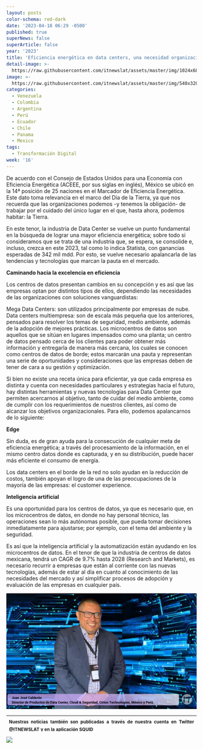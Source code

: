```yaml
---
layout: posts
color-schema: red-dark
date: '2023-04-18 06:29 -0500'
published: true
superNews: false
superArticle: false
year: '2023'
title: 'Eficiencia energética en data centers, una necesidad organizacional'
detail-image: >-
  https://raw.githubusercontent.com/itnewslat/assets/master/img/1024x680/Juan-Jose-Calderon-g.jpg
image: >-
  https://raw.githubusercontent.com/itnewslat/assets/master/img/540x320/Juan-Jose-Calderon-g.jpg
categories:
  - Venezuela
  - Colombia
  - Argentina
  - Perú
  - Ecuador
  - Chile
  - Panama
  - Mexico
tags:
  - Transformación Digital
week: '16'
---
```


De acuerdo con el Consejo de Estados Unidos para una Economía con Eficiencia Energética (ACEEE, por sus siglas en inglés), México se ubicó en la 14ª posición de 25 naciones en el Marcador de Eficiencia Energética. Este dato toma relevancia en el marco del Día de la Tierra, ya que nos recuerda que las organizaciones podemos -y tenemos la obligación- de trabajar por el cuidado del único lugar en el que, hasta ahora, podemos habitar: la Tierra.
 

En este tenor, la industria de Data Center se vuelve un punto fundamental en la búsqueda de lograr una mayor eficiencia energética; sobre todo si consideramos que se trata de una industria que, se espera, se consolide e, incluso, crezca en este 2023, tal como lo indica Statista, con ganancias esperadas de 342 mil mdd. Por esto, se vuelve necesario apalancarla de las tendencias y tecnologías que marcan la pauta en el mercado.


**Caminando hacia la excelencia en eficiencia**

Los centros de datos presentan cambios en su concepción y es así que las empresas optan por distintos tipos de ellos, dependiendo las necesidades de las organizaciones con soluciones vanguardistas:

Mega Data Centers: son utilizados principalmente por empresas de nube.
Data centers multiempresa: son de escala más pequeña que los anteriores, pensados para resolver los temas de seguridad, medio ambiente, además de la adopción de mejores prácticas.
Los microcentros de datos son aquellos que se sitúan en lugares impensados como una planta; un centro de datos pensado cerca de los clientes para poder obtener más información y entregarla de manera más cercana, los cuales se conocen como centros de datos de borde; estos marcarán una pauta y representan una serie de oportunidades y consideraciones que las empresas deben de tener de cara a su gestión y optimización.
 
Si bien no existe una receta única para eficientar, ya que cada empresa es distinta y cuenta con necesidades particulares y estrategias hacia el futuro, hay distintas herramientas y nuevas tecnologías para Data Center que permiten acercarnos al objetivo, tanto de cuidar del medio ambiente, como de cumplir con los requerimientos de nuestros clientes, así como de alcanzar los objetivos organizacionales. Para ello, podemos apalancarnos de lo siguiente:

**Edge**

Sin duda, es de gran ayuda para la consecución de cualquier meta de eficiencia energética; a través del procesamiento de la información, en el mismo centro datos donde es capturada, y en su distribución, puede hacer más eficiente el consumo de energía.

Los data centers en el borde de la red no solo ayudan en la reducción de costos, también apoyan el logro de una de las preocupaciones de la mayoría de las empresas: el customer experience.

**Inteligencia artificial**

Es una oportunidad para los centros de datos, ya que es necesario que, en los microcentros de datos, en donde no hay personal técnico, las operaciones sean lo más autónomas posible, que pueda tomar decisiones inmediatamente para ajustarse; por ejemplo, con el tema del ambiente y la seguridad.

Es así que la inteligencia artificial y la automatización están ayudando en los microcentros de datos. En el tenor de que la industria de centros de datos mexicana, tendrá un CAGR de 9.7% hasta 2028 (Research and Markets), es necesario recurrir a empresas que están al corriente con las nuevas tecnologías, además de estar al día en cuanto al conocimiento de las necesidades del mercado y así simplificar procesos de adopción y evaluación de las empresas en cualquier país.

![](https://raw.githubusercontent.com/itnewslat/assets/master/img/540x320/Juan-Jose-Calderon-g.jpg)

<table style="height: 42px;" width="569">
<tbody>
<tr>
<td style="text-align: justify;"><sub><strong>Nuestras noticias también son publicadas a través de nuestra cuenta en Twitter <a href="https://twitter.com/itnewslat?lang=es">@ITNEWSLAT</a> y en la aplicación <a href="https://squidapp.co/en/">SQUID</a></strong></sub></td>
</tr>
</tbody>
</table>
<img src="https://tracker.metricool.com/c3po.jpg?hash=56f88a41e39ab42c063cc51676587a04"/>

